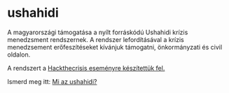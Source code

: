 # ushahidi
A magyarországi támogatása a nyílt forráskódú Ushahidi krízis menedzsment rendszernek.
A rendszer lefordításával a krízis menedzsement erőfeszítéseket kívánjuk támogatni, önkormányzati és civil oldalon.

A rendszert a [Hackthecrisis eseményre készítettük fel.](https://github.com/eDemokraciaMuhelyEgyesulet/ushahidi/blob/master/2020Hackthecrisis.md)

Ismerd meg itt: [Mi az ushahidi?](https://github.com/eDemokraciaMuhelyEgyesulet/ushahidi/blob/master/miazushahidi.md)
